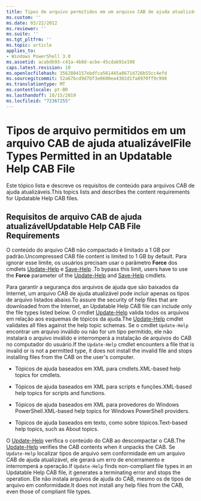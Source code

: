 ```yaml
---
title: Tipos de arquivo permitidos em um arquivo CAB de ajuda atualizável | Microsoft Docs
ms.custom: ''
ms.date: 03/22/2012
ms.reviewer: ''
ms.suite: ''
ms.tgt_pltfrm: ''
ms.topic: article
applies_to:
- Windows PowerShell 3.0
ms.assetid: acabdb93-c41a-4b8d-acbe-45cdab91e198
caps.latest.revision: 10
ms.openlocfilehash: 3562804157ebdfca561445a8671d726b55cc4efd
ms.sourcegitcommit: 52a67bcd9d7bf3e8600ea4302d1fa8970ff9c998
ms.translationtype: MT
ms.contentlocale: pt-BR
ms.lasthandoff: 10/15/2019
ms.locfileid: "72367255"
---
```

# <a name="file-types-permitted-in-an-updatable-help-cab-file"></a><span data-ttu-id="d9e90-102">Tipos de arquivo permitidos em um arquivo CAB de ajuda atualizável</span><span class="sxs-lookup"><span data-stu-id="d9e90-102">File Types Permitted in an Updatable Help CAB File</span></span>

<span data-ttu-id="d9e90-103">Este tópico lista e descreve os requisitos de conteúdo para arquivos CAB de ajuda atualizáveis.</span><span class="sxs-lookup"><span data-stu-id="d9e90-103">This topics lists and describes the content requirements for Updatable Help CAB files.</span></span>

## <a name="updatable-help-cab-file-requirements"></a><span data-ttu-id="d9e90-104">Requisitos de arquivo CAB de ajuda atualizável</span><span class="sxs-lookup"><span data-stu-id="d9e90-104">Updatable Help CAB File Requirements</span></span>

<span data-ttu-id="d9e90-105">O conteúdo do arquivo CAB não compactado é limitado a 1 GB por padrão.</span><span class="sxs-lookup"><span data-stu-id="d9e90-105">Uncompressed CAB file content is limited to 1 GB by default.</span></span> <span data-ttu-id="d9e90-106">Para ignorar esse limite, os usuários precisam usar o parâmetro **Force** dos cmdlets [Update-Help](/powershell/module/Microsoft.PowerShell.Core/Update-Help) e [Save-Help](/powershell/module/Microsoft.PowerShell.Core/Save-Help) .</span><span class="sxs-lookup"><span data-stu-id="d9e90-106">To bypass this limit, users have to use the **Force** parameter of the [Update-Help](/powershell/module/Microsoft.PowerShell.Core/Update-Help) and [Save-Help](/powershell/module/Microsoft.PowerShell.Core/Save-Help) cmdlets.</span></span>

<span data-ttu-id="d9e90-107">Para garantir a segurança dos arquivos de ajuda que são baixados da Internet, um arquivo CAB de ajuda atualizável pode incluir apenas os tipos de arquivo listados abaixo.</span><span class="sxs-lookup"><span data-stu-id="d9e90-107">To assure the security of help files that are downloaded from the Internet, an Updatable Help CAB file can include only the file types listed below.</span></span> <span data-ttu-id="d9e90-108">O cmdlet [Update-Help](/powershell/module/Microsoft.PowerShell.Core/Update-Help) valida todos os arquivos em relação aos esquemas de tópicos da ajuda.</span><span class="sxs-lookup"><span data-stu-id="d9e90-108">The [Update-Help](/powershell/module/Microsoft.PowerShell.Core/Update-Help) cmdlet validates all files against the help topic schemas.</span></span> <span data-ttu-id="d9e90-109">Se o cmdlet `Update-Help` encontrar um arquivo inválido ou não for um tipo permitido, ele não instalará o arquivo inválido e interromperá a instalação de arquivos do CAB no computador do usuário.</span><span class="sxs-lookup"><span data-stu-id="d9e90-109">If the `Update-Help` cmdlet encounters a file that is invalid or is not a permitted type, it does not install the invalid file and stops installing files from the CAB on the user's computer.</span></span>

- <span data-ttu-id="d9e90-110">Tópicos de ajuda baseados em XML para cmdlets.</span><span class="sxs-lookup"><span data-stu-id="d9e90-110">XML-based help topics for cmdlets.</span></span>

- <span data-ttu-id="d9e90-111">Tópicos de ajuda baseados em XML para scripts e funções.</span><span class="sxs-lookup"><span data-stu-id="d9e90-111">XML-based help topics for scripts and functions.</span></span>

- <span data-ttu-id="d9e90-112">Tópicos de ajuda baseados em XML para provedores do Windows PowerShell.</span><span class="sxs-lookup"><span data-stu-id="d9e90-112">XML-based help topics for Windows PowerShell providers.</span></span>

- <span data-ttu-id="d9e90-113">Tópicos de ajuda baseados em texto, como sobre tópicos.</span><span class="sxs-lookup"><span data-stu-id="d9e90-113">Text-based help topics, such as About topics.</span></span>

<span data-ttu-id="d9e90-114">O [Update-Help](/powershell/module/Microsoft.PowerShell.Core/Update-Help) verifica o conteúdo do CAB ao descompactar o CAB.</span><span class="sxs-lookup"><span data-stu-id="d9e90-114">The [Update-Help](/powershell/module/Microsoft.PowerShell.Core/Update-Help) verifies the CAB contents when it unpacks the CAB.</span></span> <span data-ttu-id="d9e90-115">Se `Update-Help` localizar tipos de arquivo sem conformidade em um arquivo CAB de ajuda atualizável, ele gerará um erro de encerramento e interromperá a operação.</span><span class="sxs-lookup"><span data-stu-id="d9e90-115">If `Update-Help` finds non-compliant file types in an Updatable Help CAB file, it generates a terminating error and stops the operation.</span></span> <span data-ttu-id="d9e90-116">Ele não instala arquivos de ajuda do CAB, mesmo os de tipos de arquivo em conformidade.</span><span class="sxs-lookup"><span data-stu-id="d9e90-116">It does not install any help files from the CAB, even those of compliant file types.</span></span>